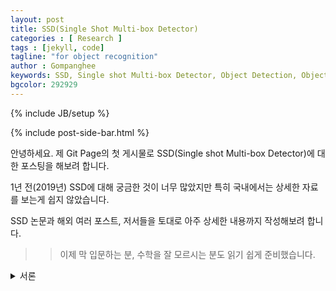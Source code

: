 ```yaml
---
layout: post
title: SSD(Single Shot Multi-box Detector)
categories : [ Research ]
tags : [jekyll, code]
tagline: "for object recognition"
author : Gompanghee
keywords: SSD, Single shot Multi-box Detector, Object Detection, Object Recognition
bgcolor: 292929
---
```

{% include JB/setup %}

{% include post-side-bar.html %}

안녕하세요. 제 Git Page의 첫 게시물로 SSD(Single shot Multi-box Detector)에 대한 포스팅을 해보려 합니다.

1년 전(2019년) SSD에 대해 궁금한 것이 너무 많았지만 특히 국내에서는 상세한 자료를 보는게 쉽지 않았습니다.

SSD 논문과 해외 여러 포스트, 저서들을 토대로 아주 상세한 내용까지 작성해보려 합니다.
>> 이제 막 입문하는 분, 수학을 잘 모르시는 분도 읽기 쉽게 준비했습니다.

<details>
<summary>서론</summary>
<p>
# 사물 인식(Object Detection)

사물 인식은 크게 세가지 방식으로 나눌 수 있습니다.

첫 번째로 이미지 전체를 인식해 하나의 이미지로 표현하는 개체가 어떤 것인지 분류하는 Object Detection이 있습니다.
</p>
</details>

